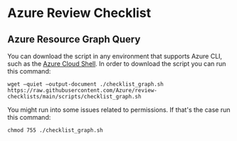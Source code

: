 # Azure Review Checklist

## Azure Resource Graph Query

You can download the script in any environment that supports Azure CLI, such as the [Azure Cloud Shell](https://shell.azure.com/). In order to download the script you can run this command:

```
wget –quiet –output-document ./checklist_graph.sh https://raw.githubusercontent.com/Azure/review-checklists/main/scripts/checklist_graph.sh
```

You might run into some issues related to permissions. If that's the case run this command:

```
chmod 755 ./checklist_graph.sh
```


